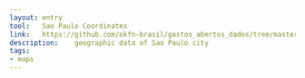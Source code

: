 ```yaml
---
layout: entry
tool:	Sao Paulo Coordinates
link:	https://github.com/okfn-brasil/gastos_abertos_dados/tree/master/GIS
description:	geographic data of Sao Paulo city
tags:
- maps
---
```

